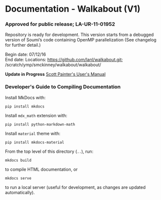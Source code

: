 # Documentation - Walkabout (V1)
### Approved for public release; LA-UR-11-01952

Repository is ready for development. This version starts from a debugged version of Soumi’s code containing OpenMP parallelization (See changelog for further detail.) <br />

Begin date: 07/12/16 <br />
End date: 
Locations: https://github.com/lanl/walkabout.git; /scratch/ymp/smckinney/walkabout/walkabout/ <br />

__Update in Progress__
[Scott Painter's User's Manual](./WalkaboutUM.pdf)

### Developer's Guide to Compiling Documentation

Install MkDocs with:

```
pip install mkdocs
```

Install `mdx_math` extension with:

```
pip install python-markdown-math
```

Install `material` theme with:

```
pip install mkdocs-material
```

From the top level of this directory (`..`), run:

```
mkdocs build
```

to compile HTML documentation, or

```
mkdocs serve
```

to run a local server (useful for development, as changes are updated
automatically).